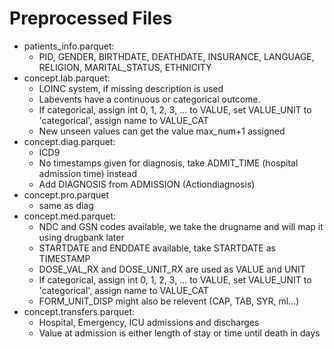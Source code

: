 # Preprocessed Files
- patients_info.parquet:
    - PID, GENDER, BIRTHDATE, DEATHDATE, INSURANCE, LANGUAGE, RELIGION, MARITAL_STATUS, ETHNICITY
- concept.lab.parquet: 
    - LOINC system, if missing description is used
    - Labevents have a continuous or categorical outcome. 
    - If categorical, assign int 0, 1, 2, 3, ... to VALUE, set VALUE_UNIT to 'categorical', assign name to VALUE_CAT
    - New unseen values can get the value max_num+1 assigned
- concept.diag.parquet:
    - ICD9
    - No timestamps given for diagnosis, take ADMIT_TIME (hospital admission time) instead
    - Add DIAGNOSIS from ADMISSION (Actiondiagnosis)
- concept.pro.parquet
    - same as diag
- concept.med.parquet:
    - NDC and GSN codes available, we take the drugname and will map it using drugbank later
    - STARTDATE and ENDDATE available, take STARTDATE as TIMESTAMP
    - DOSE_VAL_RX and DOSE_UNIT_RX are used as VALUE and UNIT
    - If categorical, assign int 0, 1, 2, 3, ... to VALUE, set VALUE_UNIT to 'categorical', assign name to VALUE_CAT
    - FORM_UNIT_DISP might also be relevent (CAP, TAB, SYR, ml...)
- concept.transfers.parquet:
    - Hospital, Emergency, ICU admissions and discharges
    - Value at admission is either length of stay or time until death in days

